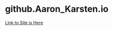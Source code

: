 # github.Aaron_Karsten.io
[Link to Site is Here]([github.Aaron_Karsten.io](https://aaronk2001.github.io/Aaron_K/)https://aaronk2001.github.io/Aaron_K/)
